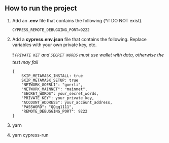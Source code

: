 ## How to run the project
1. Add an **.env** file that contains the following (*if DO NOT exist).

    ```
    CYPRESS_REMOTE_DEBUGGING_PORT=9222
    ```
2. Add a **cypress.env.json** file that contains the following. Replace variables with your own private key, etc.

    :exclamation: *`PRIVATE KET` and `SECRET WORDS` must use wallet with data, otherwise the test may fail*

    ```
    {
        SKIP_METAMASK_INSTALL: true
        SKIP_METAMASK_SETUP: true
        "NETWORK_GOERLI": "goerli",
        "NETWORK_MAINNET": "mainnet",
        "SECRET_WORDS": your_secret_words,
        "PRIVATE_KEY": your_private_key,
        "ACCOUNT_ADDRESS": your_account_address,
        "PASSWORD": "QQqq1111",
        "REMOTE_DEBUGGING_PORT": 9222
    }   
    ```

3. yarn

4. yarn cypress-run